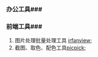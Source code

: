 ### 办公工具###

### 前端工具###

1. 图片处理批量处理工具	 [irfanview]({http://www.irfanview.com/);
2. 截图、取色、配色工具[picpick](http://ngwin.com/picpick/download);


